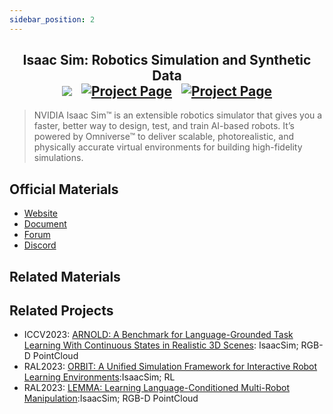 ```yaml
---
sidebar_position: 2
---
```


<h2 align="center">
  <b>Isaac Sim: Robotics Simulation and Synthetic Data</b>

<div align="center">
    <a href="https://developer.nvidia.com/isaac-sim" target="_blank"><img src="https://img.shields.io/badge/Website-IsaacSim-red"></img></a>
    &nbsp;
    <a href="https://docs.omniverse.nvidia.com/isaacsim/latest/overview.html" target="_blank"><img src="https://img.shields.io/badge/Doc-IsaacSim-blue" alt="Project Page"></img></a>
    &nbsp;
    <a href="https://docs.omniverse.nvidia.com/isaacsim/latest/overview.html" target="_blank"><img src="https://img.shields.io/badge/Forum-IsaacSim-yellow" alt="Project Page"></img></a>
</div>
</h2>

> NVIDIA Isaac Sim™ is an extensible robotics simulator that gives you a faster, better way to design, test, and train AI-based robots. It’s powered by Omniverse™ to deliver scalable, photorealistic, and physically accurate virtual environments for building high-fidelity simulations.


## Official Materials
- [Website](https://developer.nvidia.com/isaac-sim)
- [Document](https://docs.omniverse.nvidia.com/isaacsim/latest/overview.html)
- [Forum](https://forums.developer.nvidia.com/c/agx-autonomous-machines/isaac/isaac-sim/321)
- [Discord](https://discord.gg/cZySg5ks)


## Related Materials

## Related Projects
- ICCV2023: [ARNOLD: A Benchmark for Language-Grounded Task Learning With Continuous States in Realistic 3D Scenes](https://arnold-benchmark.github.io/): IsaacSim; RGB-D PointCloud
- RAL2023: [ORBIT: A Unified Simulation Framework for Interactive Robot Learning Environments](https://isaac-orbit.github.io/):IsaacSim; RL
- RAL2023: [LEMMA: Learning Language-Conditioned Multi-Robot Manipulation](https://lemma-benchmark.github.io/):IsaacSim; RGB-D PointCloud


